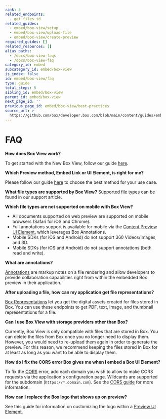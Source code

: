 ```yaml
---
rank: 5
related_endpoints:
  - get_files_id
related_guides:
  - embed/box-view/setup
  - embed/box-view/upload-file
  - embed/box-view/create-preview
required_guides: []
related_resources: []
alias_paths:
  - /docs/box-view-faqs
  - /docs/box-view-faq
category_id: embed
subcategory_id: embed/box-view
is_index: false
id: embed/box-view/faq
type: guide
total_steps: 5
sibling_id: embed/box-view
parent_id: embed/box-view
next_page_id: ''
previous_page_id: embed/box-view/best-practices
source_url: >-
  https://github.com/box/developer.box.com/blob/main/content/guides/embed/box-view/faq.md
---
```

# FAQ

**How does Box View work?**

To get started with the New Box View, follow our guide
[here](guide://embed/box-view/setup).

**Which Preview method, Embed Link or UI Element, is right for me?**

Please follow our guide [here](guide://embed/box-view/create-preview) to choose
the best method for your use case.

**What file types are supported by Box View?**
Supported [file types][file_types] can be found in our support article.

**Which file types are not supported on mobile with Box View?**

* All documents supported on web preview are supported on mobile browsers
(Safari for iOS and Chrome).
* Full annotations support is available for mobile via the
[Content Preview UI Element](guide://embed/ui-elements/preview), which
leverages Box Annotations.
* Mobile SDKs (for iOS and Android) do not support 360 Videos/Images, and 3D.
* Mobile SDKs (for iOS and Android) do not support annotations (both read and
write).

**What are annotations?**

[Annotations][annotations] are markup notes on a file rendering and allow
developers to provide collaboration capabilities right from within the
embedded Box preview in their application.

**After uploading a file, how can my application get file representations?**

[Box Representations](guide://representations) let you get the digital assets
created for files stored in Box. You can use these endpoints to get PDF, text,
image, and thumbnail representations for a file.

**Can I use Box View with storage providers other than Box?**

Currently, Box View is only compatible with files that are stored in Box. You
can delete the files from Box once you no longer need to display them. However,
you would need to re-upload them again in order to generate the preview.
For this reason, we recommend keeping the files stored in Box for at least as
long as you want to be able to display them.

**How do I fix the CORS error Box gives me when I embed a Box UI Element?**

To fix the [CORS][cors] error, add each domain you wish to allow to make CORS
requests via the application's configuration page. Wildcards are supported for
the subdomain (`https://*.domain.com`). See the
[CORS guide](g://security/cors) for more information.

**How can I replace the Box logo that shows up on preview?**

See this guide for information on customizing the logo within a
[Preview UI Element](g://embed/ui-elements/logo/).

<!-- i18n-enable localize-links -->

[file_types]: https://support.box.com/hc/en-us/articles/360043695794-Viewing-Different-File-Types-Supported-in-Box-Content-Preview
<!-- i18n-enable localize-links -->

[annotations]: g://embed/ui-elements/annotations
[cors]: g://security/cors